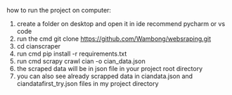 how to run the project on computer:
1) create a folder on desktop and open it in ide recommend pycharm or vs code
2) run the cmd git clone https://github.com/Wambong/websraping.git
3) cd cianscraper
4) run cmd pip install -r requirements.txt
5) run cmd  scrapy crawl cian -o cian_data.json
6) the scraped data will be in json file in your project root directory
7) you can also see already scrapped data in ciandata.json and ciandatafirst_try.json files in my project directory
